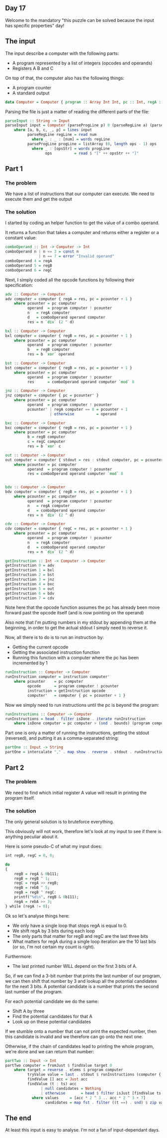 ## Day 17

Welcome to the mandatory "this puzzle can be solved because the input has specific properties" day!

## The input

The input describe a computer with the following parts:
- A program represented by a list of integers (opcodes and operands)
- Registers A B and C

On top of that, the computer also has the following things:
- A program counter
- A standard output

```hs
data Computer = Computer { program :: Array Int Int, pc :: Int, regA :: Int, regB :: Int, regC :: Int, stdout :: [Int]} deriving Show
```

Parsing the file is just a matter of reading the different parts of the file:
```hs
parseInput :: String -> Input
parseInput input = Computer (parseProgLine p) 0 (parseRegLine a) (parseRegLine b) (parseRegLine c) []
    where [a, b, c, _, p] = lines input
          parseRegLine regLine = read num
            where _ : _ : [num] = words regLine
          parseProgLine progLine = listArray (0, length ops - 1) ops
            where _ : [opsStr] = words progLine
                  ops          = read $ "[" ++ opsStr ++ "]"
```

## Part 1

### The problem

We have a list of instructions that our computer can execute. We need to execute them and get the output

### The solution

I started by coding an helper function to get the value of a combo operand.

It returns a function that takes a computer and returns either a register or a constant value:

```hs
comboOperand :: Int -> Computer -> Int
comboOperand n | n <= 3 = const n
               | n == 7 = error "Invalid operand"
comboOperand 4 = regA
comboOperand 5 = regB
comboOperand 6 = regC
```

Next, I simply coded all the opcode functions by following their specification:
```hs
adv :: Computer -> Computer
adv computer = computer { regA = res, pc = pcounter + 1 }
    where pcounter = pc computer
          operand  = program computer ! pcounter
          n   = regA computer
          d   = comboOperand operand computer
          res = n `div` (2 ^ d)

bxl :: Computer -> Computer
bxl computer = computer { regB = res, pc = pcounter + 1 }
    where pcounter = pc computer
          operand  = program computer ! pcounter
          b   = regB computer
          res = b `xor` operand

bst :: Computer -> Computer
bst computer = computer { regB = res, pc = pcounter + 1 }
    where pcounter = pc computer
          operand  = program computer ! pcounter
          res      = comboOperand operand computer `mod` 8

jnz :: Computer -> Computer
jnz computer = computer { pc = pcounter' }
    where pcounter = pc computer
          operand  = program computer ! pcounter
          pcounter' | regA computer == 0 = pcounter + 1
                    | otherwise          = operand

bxc :: Computer -> Computer
bxc computer = computer { regB = res, pc = pcounter + 1 }
    where pcounter = pc computer
          b = regB computer
          c = regC computer
          res = b `xor` c

out :: Computer -> Computer
out computer = computer { stdout = res : stdout computer, pc = pcounter + 1}
    where pcounter = pc computer
          operand  = program computer ! pcounter
          res = comboOperand operand computer `mod` 8


bdv :: Computer -> Computer
bdv computer = computer { regB = res, pc = pcounter + 1 }
    where pcounter = pc computer
          operand  = program computer ! pcounter
          n   = regA computer
          d   = comboOperand operand computer
          res = n `div` (2 ^ d)

cdv :: Computer -> Computer
cdv computer = computer { regC = res, pc = pcounter + 1 }
    where pcounter = pc computer
          operand  = program computer ! pcounter
          n   = regA computer
          d   = comboOperand operand computer
          res = n `div` (2 ^ d)

getInstruction :: Int -> Computer -> Computer
getInstruction 0 = adv
getInstruction 1 = bxl
getInstruction 2 = bst
getInstruction 3 = jnz
getInstruction 4 = bxc
getInstruction 5 = out
getInstruction 6 = bdv
getInstruction 7 = cdv
```

Note here that the opcode function assumes the pc has already been move forward past the opcode itself (and is now pointing on the operand)

Also note that I'm putting numbers in my stdout by appending them at the beginning,
in order to get the actual stdout I simply need to reverse it.

Now, all there is to do is to run an instruction by:
- Getting the current opcode
- Getting the associated instruction function
- Running this function with a computer where the pc has been incremented by 1

```hs
runInstruction :: Computer -> Computer
runInstruction computer = instruction computer'
    where pcounter    = pc computer
          opcode      = program computer ! pcounter
          instruction = getInstruction opcode
          computer'   = computer { pc = pcounter + 1 }
```

Now we simply need to run instructions until the pc is beyond the program:

```hs
runInstructions :: Computer -> Computer
runInstructions = head . filter isDone . iterate runInstruction
    where isDone computer = pc computer > (snd . bounds) (program computer)
```

Part one is only a matter of running the instructions, getting the stdout (reversed), and putting it as a comma-separated string:
```hs
partOne :: Input -> String
partOne = intercalate "," . map show . reverse . stdout . runInstructions
```

## Part 2

### The problem

We need to find which initial register A value will result in printing the program itself.

### The solution

The only general solution is to bruteforce everything.

This obviously will not work, therefore let's look at my input to see if there is anything peculiar about it.

Here is some pseudo-C of what my input does:
```hs
int regB, regC = 0, 0;

do
{
    regB = regA & 0b111;
    regB = regB ^ 1;
    regC = regA >> regB;
    regB = rebB ^ 5;
    regB = regB ^ regC:
    printf("%d\n", regB & 0b111);
    regA = rebA >> 3;
} while (regA != 0);
```

Ok so let's analyse things here:
- We only have a single loop that stops regA is equal to 0.
- We shift regA by 3 bits during each loop
- The only parts that matter for regB and regC are the last three bits
- What matters for regA during a single loop iteration are the 10 last bits (or so, I'm not certain my count is right).

Furthermore:
- The last printed number WILL depend on the first 3 bits of A.

So, if we can find a 3-bit number that prints the last number of our program, we can then shift that number by 3 and lookup all the potential candidates for the next 3 bits.
A potential candidate is a number that prints the second last number of the program.

For each potential candidate we do the same:
- Shift A by three
- Find the potential candidates for that A
- Look up on these potential candidates

If we stumble onto a number that can not print the expected number, then this candidate is invalid and we therefore can go onto the next one.

Otherwise, if the chain of candidates lead to printing the whole program, we're done and we can return that number:

```hs
partTwo :: Input -> Int
partTwo computer = fromJust $ findValue target 0
    where target = reverse . elems $ program computer
          tryValue value = last . stdout $ runInstructions (computer { regA = value })
          findValue [] acc = Just acc
          findValue (t : ts) acc
                | null candidates = Nothing
                | otherwise       = head $ filter isJust [findValue ts candidate | candidate <- candidates]
            where values     = [acc * 2 ^ 3 .. acc * 2 ^ 3 + 7]
                  candidates = map fst . filter ((t ==) . snd) $ zip values (map tryValue values)
```

## The end

At least this input is easy to analyse. I'm not a fan of input-dependant days.
